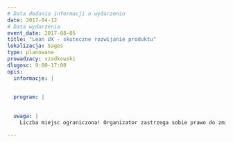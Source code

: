 ```yaml
---
# Data dodania informacji o wydarzeniu
date: 2017-04-12
# Data wydarzenia
event_date: 2017-08-05
title: "Lean UX - skuteczne rozwijanie produktu"
lokalizacja: Sages
type: planowane
prowadzacy: szadkowski
dlugosc: 9:00-17:00
opis:
  informacje: |
   

  program: |
   

  uwaga: |
    Liczba miejsc ograniczona! Organizator zastrzega sobie prawo do zmiany lokalizacji wydarzenia oraz jego odwołania w przypadku niezgłoszenia się minimalnej liczby uczestników.

---
```

